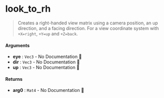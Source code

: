 # look\_to\_rh

>  Creates a right-handed view matrix using a camera position, an up direction, and a facing
>  direction.
>  For a view coordinate system with `+X=right`, `+Y=up` and `+Z=back`.

#### Arguments

- **eye** : `Vec3` \- No Documentation 🚧
- **dir** : `Vec3` \- No Documentation 🚧
- **up** : `Vec3` \- No Documentation 🚧

#### Returns

- **arg0** : `Mat4` \- No Documentation 🚧